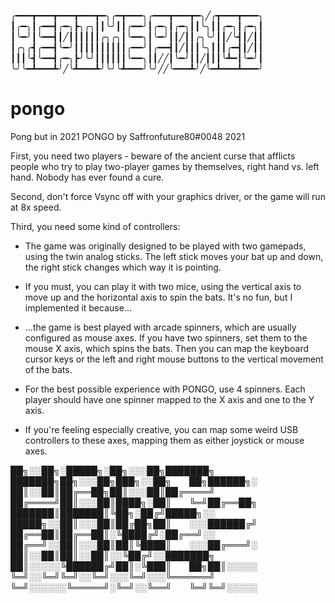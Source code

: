 

╭━━━┳━━━┳━━━┳━━━┳━╮╭━┳━━━╮╭━━━┳━━━┳━╮╱╭┳━━━┳━━━╮
┃╭━╮┃╭━━┫╭━╮┣╮╭╮┃┃╰╯┃┃╭━━╯┃╭━╮┃╭━╮┃┃╰╮┃┃╭━╮┃╭━╮┃
┃╰━╯┃╰━━┫┃╱┃┃┃┃┃┃╭╮╭╮┃╰━━╮┃╰━╯┃┃╱┃┃╭╮╰╯┃┃╱╰┫┃╱┃┃
┃╭╮╭┫╭━━┫╰━╯┃┃┃┃┃┃┃┃┃┃╭━━╯┃╭━━┫┃╱┃┃┃╰╮┃┃┃╭━┫┃╱┃┃
┃┃┃╰┫╰━━┫╭━╮┣╯╰╯┃┃┃┃┃┃╰━━╮┃┃╱╱┃╰━╯┃┃╱┃┃┃╰┻━┃╰━╯┃
╰╯╰━┻━━━┻╯╱╰┻━━━┻╯╰╯╰┻━━━╯╰╯╱╱╰━━━┻╯╱╰━┻━━━┻━━━╯
# pongo
Pong but in 2021
PONGO by Saffronfuture80#0048
2021

First, you need two players - beware of the ancient curse that afflicts people who try to play
two-player games by themselves, right hand vs. left hand. Nobody has ever found a cure.

Second, don't force Vsync off with your graphics driver, or the game will run at 8x speed.

Third, you need some kind of controllers:

- The game was originally designed to be played with two gamepads, using the twin analog sticks.
The left stick moves your bat up and down, the right stick changes which way it is pointing.

- If you must, you can play it with two mice, using the vertical axis to move up and 
the horizontal axis to spin the bats. It's no fun, but I implemented it because...

- ...the game is best played with arcade spinners, which are usually configured 
as mouse axes. If you have two spinners, set them to the mouse X axis, which spins the bats.
Then you can map the keyboard cursor keys or the left and right mouse buttons to the vertical
movement of the bats.

- For the best possible experience with PONGO, use 4 spinners. Each player should have one
spinner mapped to the X axis and one to the Y axis.

- If you're feeling especially creative, you can map some weird USB controllers to these
axes, mapping them as either joystick or mouse axes.


██╗░░██╗░█████╗░██╗░░░██╗███████╗  ███████╗██╗░░░██╗███╗░░██╗  ██╗██████╗░
██║░░██║██╔══██╗██║░░░██║██╔════╝  ██╔════╝██║░░░██║████╗░██║  ╚═╝██╔══██╗
███████║███████║╚██╗░██╔╝█████╗░░  █████╗░░██║░░░██║██╔██╗██║  ░░░██████╔╝
██╔══██║██╔══██║░╚████╔╝░██╔══╝░░  ██╔══╝░░██║░░░██║██║╚████║  ░░░██╔═══╝░
██║░░██║██║░░██║░░╚██╔╝░░███████╗  ██║░░░░░╚██████╔╝██║░╚███║  ██╗██║░░░░░
╚═╝░░╚═╝╚═╝░░╚═╝░░░╚═╝░░░╚══════╝  ╚═╝░░░░░░╚═════╝░╚═╝░░╚══╝  ╚═╝╚═╝░░░░░
